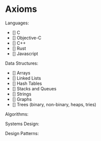 # Axioms

Languages:
- [] C
- [] Objective-C
- [] C++
- [] Rust
- [] Javascript

Data Structures:
- [] Arrays
- [] Linked Lists
- [] Hash Tables
- [] Stacks and Queues
- [] Strings
- [] Graphs
- [] Trees (binary, non-binary, heaps, tries)

Algorithms:

Systems Design:

Design Patterns:
